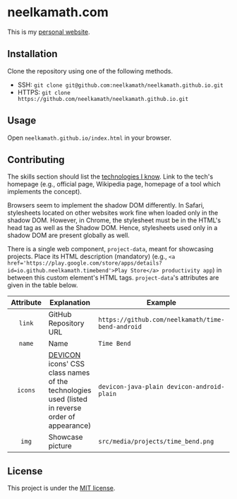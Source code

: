 # neelkamath.com

This is my [personal website](https://neelkamath.com).

## Installation

Clone the repository using one of the following methods.
- SSH: `git clone git@github.com:neelkamath/neelkamath.github.io.git`
- HTTPS: `git clone https://github.com/neelkamath/neelkamath.github.io.git`

## Usage

Open `neelkamath.github.io/index.html` in your browser.

## Contributing

The skills section should list the [technologies I know](https://gist.github.com/neelkamath/2333e0502c0d16f7db3abde1b1830ef4). Link to the tech's homepage (e.g., official page, Wikipedia page, homepage of a tool which implements the concept).

Browsers seem to implement the shadow DOM differently. In Safari, stylesheets located on other websites work fine when loaded only in the shadow DOM. However, in Chrome, the stylesheet must be in the HTML's head tag as well as the Shadow DOM. Hence, stylesheets used only in a shadow DOM are present globally as well.

There is a single web component, `project-data`, meant for showcasing projects. Place its HTML description (mandatory) (e.g., `<a href='https://play.google.com/store/apps/details?id=io.github.neelkamath.timebend'>Play Store</a> productivity app`) in between this custom element's HTML tags. `project-data`'s attributes are given in the table below.

|Attribute|Explanation|Example|Optional|
|:---:|---|---|:---:|
|`link`|GitHub Repository URL|`https://github.com/neelkamath/time-bend-android`|No|
|`name`|Name|`Time Bend`|No|
|`icons`|[DEVICON](https://konpa.github.io/devicon/) icons' CSS class names of the technologies used (listed in reverse order of appearance)|`devicon-java-plain devicon-android-plain`|Yes|
|`img`|Showcase picture|`src/media/projects/time_bend.png`|Yes|

## License

This project is under the [MIT license](LICENSE).
